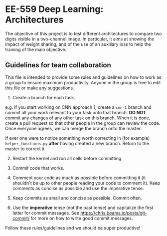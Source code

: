 # EE-559 Deep Learning: Architectures

The objective of this project is to test different architectures to compare two digits visible in a
two-channel image. In particular, it aims at showing the impact of weight sharing, and of the use of an
auxiliary loss to help the training of the main objective.

## Guidelines for team collaboration

This file is intended to provide some rules and guidelines on how to work as a group to ensure maximum productivity. Anyone in the group is free to edit this file or make any suggestions.

1. Create a branch for each task.

e.g. If you start working on CNN approach 1, create a `cnn-1` branch  and commit all your work relevant to your task onto that branch. **DO NOT** commit any changes of any other task on this branch. When it is done, create a pull request so that other people in the group can review the code. Once everyone agrees, we can merge the branch onto the master.

If ever one were to notice something worth correcting in (for example) `helper_functions.py` **after** having created a new branch. Return to the master to correct it.

2. Restart the kernel and run all cells before committing.

3. Commit code that works.

4. Comment your code as much as possible before committing it (it shouldn't be up to other people reading your code to comment it). Keep comments as concise as possible and use the imperative tense.

5. Keep commits as small and concise as possible. Commit often.

6. Use the **imperative** tense (not the past tense) and capitalize the first letter for commit messages. See https://chris.beams.io/posts/git-commit/ for more on how to write good commit messages.

Follow these rules/guidelines and we should be super productive!

